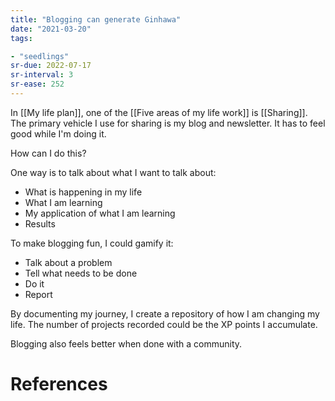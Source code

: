 ```yaml
---
title: "Blogging can generate Ginhawa"
date: "2021-03-20"
tags:

- "seedlings"
sr-due: 2022-07-17
sr-interval: 3
sr-ease: 252
---
```


In [[My life plan]], one of the [[Five areas of my life work]] is [[Sharing]]. The primary vehicle I use for sharing is my blog and newsletter. It has to feel good while I'm doing it.

How can I do this?

One way is to talk about what I want to talk about:

- What is happening in my life
- What I am learning
- My application of what I am learning
- Results

To make blogging fun, I could gamify it:

- Talk about a problem
- Tell what needs to be done
- Do it
- Report

By documenting my journey, I create a repository of how I am changing my life. The number of projects recorded could be the XP points I accumulate.

Blogging also feels better when done with a community.

# References



